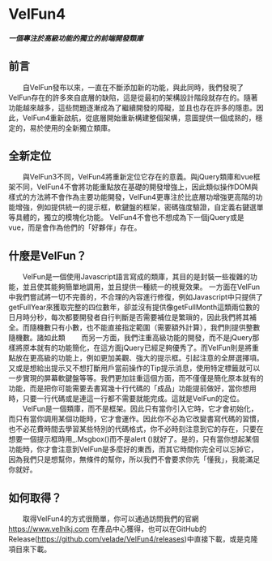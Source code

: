 # VelFun4
##### 一個專注於高級功能的獨立的前端開發類庫
## 前言
　　自VelFun發布以來，一直在不斷添加新的功能，與此同時，我們發現了VelFun存在的許多來自底層的缺陷，這是從最初的架構設計階段就存在的。隨著功能越來越多，這些問題逐漸成為了繼續開發的障礙，並且也存在許多的隱患。因此，VelFun4重新啟航，從底層開始重新構建整個架構，意圖提供一個成熟的，穩定的，易於使用的全新獨立類庫。

## 全新定位
　　與VelFun3不同，VelFun4將重新定位它存在的意義。與jQuery類庫和vue框架不同，VelFun4不會將功能重點放在基礎的開發增強上，因此類似操作DOM與樣式的方法將不會作為主要功能開發，VelFun4更專注於比底層功增強更高階的功能增強，例如提供統一的提示框，軟鍵盤的框架，密碼強度驗證，自定義右鍵選單等具體的，獨立的模塊化功能。 VelFun4不會也不想成為下一個jQuery或是vue，而是會作為他們的「好夥伴」存在。

## 什麼是VelFun？
　　VelFun是一個使用Javascript語言寫成的類庫，其目的是封裝一些複雜的功能，並且使其能夠簡單地調用，並且提供一種統一的視覺效果。
一方面在VelFun中我們嘗試將一切不完善的，不合理的內容進行修復，例如Javascript中只提供了getFullYear來獲取完整的四位數年，卻並沒有提供像getFullMonth這類兩位數的日月時分秒，每次都要開發者自行判斷是否需要補位是繁瑣的，因此我們將其補全。而隨機數只有小數，也不能直接指定範圍（需要額外計算），我們則提供整數隨機數。諸如此類
　　而另一方面，我們注重高級功能的開發，而不是jQuery那樣將原本就有的功能簡化，在這方面jQuery已經足夠優秀了。而VelFun則是將重點放在更高級的功能上，例如更加美觀、強大的提示框。引起注意的全屏選擇項。又或是想給出提示又不想打斷用戶當前操作的Tip提示消息，使用特定標籤就可以一步實現的屏幕軟鍵盤等等。我們更加註重這個方面，而不僅僅是簡化原本就有的功能，而是把你可能需要去書寫幾十行代碼的「成品」功能提前做好，當你想用時，只要一行代碼或是連這一行都不需要就能完成。這就是VelFun的定位。
　　VelFun是一個類庫，而不是框架。因此只有當你引入它時，它才會初始化，而只有當你調用某個功能時，它才會運作。因此你不必為它改變書寫代碼的習慣，也不必花費時間去學習某些特別的代碼格式，你不必時刻注意到它的存在，只要在想要一個提示框時用_.Msgbox()而不是alert ()就好了。是的，只有當你想起某個功能時，你才會注意到VelFun是多麼好的東西，而其它時間你完全可以忘掉它，因為我們只是想幫你，無條件的幫你，所以我們不會要求你先「懂我」，我能滿足你就好。
  
## 如何取得？
　　取得VelFun4的方式很簡單，你可以通過訪問我們的官網 https://www.velhlkj.com 在產品中心獲得，也可以在GitHub的Release(https://github.com/velade/VelFun4/releases)中直接下載，或是克隆項目來下載。
